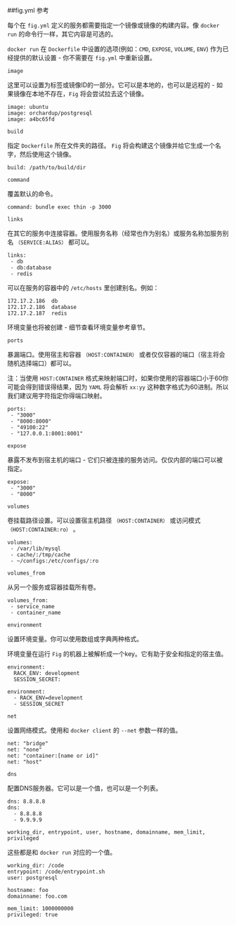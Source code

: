 ##fig.yml 参考

每个在 `fig.yml` 定义的服务都需要指定一个镜像或镜像的构建内容。像 `docker run` 的命令行一样，其它内容是可选的。

`docker run` 在 `Dockerfile` 中设置的选项(例如：`CMD`, `EXPOSE`, `VOLUME`, `ENV`) 作为已经提供的默认设置 - 你不需要在 `fig.yml` 中重新设置。

`image`

这里可以设置为标签或镜像ID的一部分。它可以是本地的，也可以是远程的 - 如果镜像在本地不存在，`Fig` 将会尝试拉去这个镜像。

```
image: ubuntu
image: orchardup/postgresql
image: a4bc65fd
```

`build`

指定 `Dockerfile` 所在文件夹的路径。 `Fig` 将会构建这个镜像并给它生成一个名字，然后使用这个镜像。

```
build: /path/to/build/dir
```

`command`

覆盖默认的命令。

```
command: bundle exec thin -p 3000
```

`links`

在其它的服务中连接容器。使用服务名称（经常也作为别名）或服务名称加服务别名 `（SERVICE:ALIAS）` 都可以。

```
links:
 - db
 - db:database
 - redis
```

可以在服务的容器中的 `/etc/hosts` 里创建别名。例如：

```
172.17.2.186  db
172.17.2.186  database
172.17.2.187  redis
```

环境变量也将被创建 - 细节查看环境变量参考章节。

`ports`

暴漏端口。使用宿主和容器 `（HOST:CONTAINER）` 或者仅仅容器的端口（宿主将会随机选择端口）都可以。

注：当使用 `HOST:CONTAINER` 格式来映射端口时，如果你使用的容器端口小于60你可能会得到错误得结果，因为 `YAML` 将会解析 `xx:yy` 这种数字格式为60进制。所以我们建议用字符指定你得端口映射。

```
ports:
 - "3000"
 - "8000:8000"
 - "49100:22"
 - "127.0.0.1:8001:8001"
```

`expose`

暴露不发布到宿主机的端口 - 它们只被连接的服务访问。仅仅内部的端口可以被指定。

```
expose:
 - "3000"
 - "8000"
```

`volumes`

卷挂载路径设置。可以设置宿主机路径 `（HOST:CONTAINER）` 或访问模式 `（HOST:CONTAINER:ro）` 。

```
volumes:
 - /var/lib/mysql
 - cache/:/tmp/cache
 - ~/configs:/etc/configs/:ro
```

`volumes_from`

从另一个服务或容器挂载所有卷。

```
volumes_from:
 - service_name
 - container_name
```

`environment`

设置环境变量。你可以使用数组或字典两种格式。

环境变量在运行 `Fig` 的机器上被解析成一个key。它有助于安全和指定的宿主值。

```
environment:
  RACK_ENV: development
  SESSION_SECRET:

environment:
  - RACK_ENV=development
  - SESSION_SECRET
```

`net`

设置网络模式。使用和 `docker client` 的 `--net` 参数一样的值。

```
net: "bridge"
net: "none"
net: "container:[name or id]"
net: "host"
```

`dns`

配置DNS服务器。它可以是一个值，也可以是一个列表。

```
dns: 8.8.8.8
dns:
  - 8.8.8.8
  - 9.9.9.9
```

`working_dir, entrypoint, user, hostname, domainname, mem_limit, privileged`

这些都是和 `docker run` 对应的一个值。

```
working_dir: /code
entrypoint: /code/entrypoint.sh
user: postgresql

hostname: foo
domainname: foo.com

mem_limit: 1000000000
privileged: true
```
